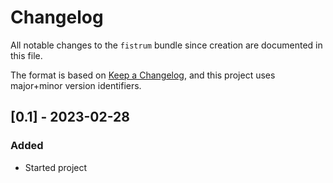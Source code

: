# Changelog
All notable changes to the `fistrum` bundle since creation are
documented in this file.

The format is based on [Keep a Changelog](https://keepachangelog.com/en/1.0.0/),
and this project uses major+minor version identifiers.

## [0.1] - 2023-02-28

### Added
- Started project
